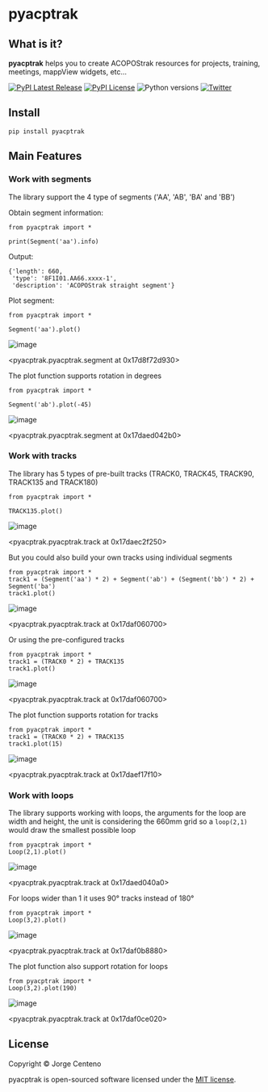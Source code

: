 # pyacptrak

## What is it?

**pyacptrak** helps you to create ACOPOStrak resources for projects, training, meetings, mappView widgets, etc...

[![PyPI Latest Release](https://img.shields.io/pypi/v/pyacptrak)](https://pypi.org/project/pyacptrak/)
[![PyPI License](https://img.shields.io/pypi/l/pyacptrak)](https://github.com/HeytalePazguato/pyacptrak/blob/master/LICENSE)
![Python versions](https://img.shields.io/pypi/pyversions/pyacptrak)
[![Twitter](https://img.shields.io/twitter/follow/HeytalePazguato?style=social)](https://twitter.com/intent/follow?original_referer=https%3A%2F%2Fpublish.twitter.com%2F&ref_src=twsrc%5Etfw%7Ctwcamp%5Ebuttonembed%7Ctwterm%5Efollow%7Ctwgr%5EHeytalePazguato&region=follow_link&screen_name=HeytalePazguato)


## Install
```
pip install pyacptrak
```

## Main Features

### Work with segments

The library support the 4 type of segments ('AA', 'AB', 'BA' and 'BB')

Obtain segment information:

```
from pyacptrak import *

print(Segment('aa').info)
```

Output:
```
{'length': 660,
 'type': '8F1I01.AA66.xxxx-1',
 'description': 'ACOPOStrak straight segment'}
```
Plot segment:
```
from pyacptrak import *

Segment('aa').plot()
```
![image](https://user-images.githubusercontent.com/101816677/158948767-9d10a414-21d3-42b3-ab1c-e54eace0c39f.png)

<pyacptrak.pyacptrak.segment at 0x17d8f72d930>


The plot function supports rotation in degrees
```
from pyacptrak import *

Segment('ab').plot(-45)
```
![image](https://user-images.githubusercontent.com/101816677/158949082-e38760c1-25fe-425e-b56e-ef96c223fbc2.png)

<pyacptrak.pyacptrak.segment at 0x17daed042b0>

### Work with tracks

The library has 5 types of pre-built tracks (TRACK0, TRACK45, TRACK90, TRACK135 and TRACK180)

```
from pyacptrak import *

TRACK135.plot()
```
![image](https://user-images.githubusercontent.com/101816677/158949482-f06e91bc-f8b9-4e11-b0fc-a7fe1149a15e.png)

<pyacptrak.pyacptrak.track at 0x17daec2f250>

But you could also build your own tracks using individual segments

```
from pyacptrak import *
track1 = (Segment('aa') * 2) + Segment('ab') + (Segment('bb') * 2) + Segment('ba')
track1.plot()
```
![image](https://user-images.githubusercontent.com/101816677/158949973-eea998ae-32fc-491f-955c-c5fbef496978.png)

<pyacptrak.pyacptrak.track at 0x17daf060700>

Or using the pre-configured tracks

```
from pyacptrak import *
track1 = (TRACK0 * 2) + TRACK135
track1.plot()
```
![image](https://user-images.githubusercontent.com/101816677/158949973-eea998ae-32fc-491f-955c-c5fbef496978.png)

<pyacptrak.pyacptrak.track at 0x17daf060700>

The plot function supports rotation for tracks

```
from pyacptrak import *
track1 = (TRACK0 * 2) + TRACK135
track1.plot(15)
```
![image](https://user-images.githubusercontent.com/101816677/158950300-9ffa4009-c5fe-4402-8284-003a8c8d5a1f.png)

<pyacptrak.pyacptrak.track at 0x17daef17f10>

### Work with loops

The library supports working with loops, the arguments for the loop are width and height, the unit is considering the 660mm grid so a `loop(2,1)` would draw the smallest possible loop

```
from pyacptrak import *
Loop(2,1).plot()
```
![image](https://user-images.githubusercontent.com/101816677/158950730-1c74eb26-49b6-483a-b807-2f9887d9b7d8.png)

<pyacptrak.pyacptrak.track at 0x17daed040a0>

For loops wider than 1 it uses 90° tracks instead of 180°

```
from pyacptrak import *
Loop(3,2).plot()
```
![image](https://user-images.githubusercontent.com/101816677/158950937-3a69abb0-5b25-4b3a-9b56-447b6b741304.png)

<pyacptrak.pyacptrak.track at 0x17daf0b8880>

The plot function also support rotation for loops

```
from pyacptrak import *
Loop(3,2).plot(190)
```
![image](https://user-images.githubusercontent.com/101816677/158951085-4ce1008d-aa84-4158-98d0-e83406bb5326.png)

<pyacptrak.pyacptrak.track at 0x17daf0ce020>

## License

Copyright © Jorge Centeno

pyacptrak is open-sourced software licensed under the [MIT license](LICENSE).

